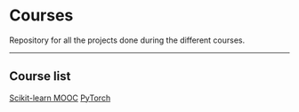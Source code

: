 # Courses

Repository for all the projects done during the different courses.

-----

## Course list
[Scikit-learn MOOC](https://inria.github.io/scikit-learn-mooc/index.html) 
[PyTorch](https://www.learnpytorch.io/)


